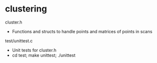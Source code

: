 clustering
==========
cluster.h
* Functions and structs to handle points and matrices of points in scans

test/unittest.c
* Unit tests for cluster.h
* cd test; make unittest; ./unittest

